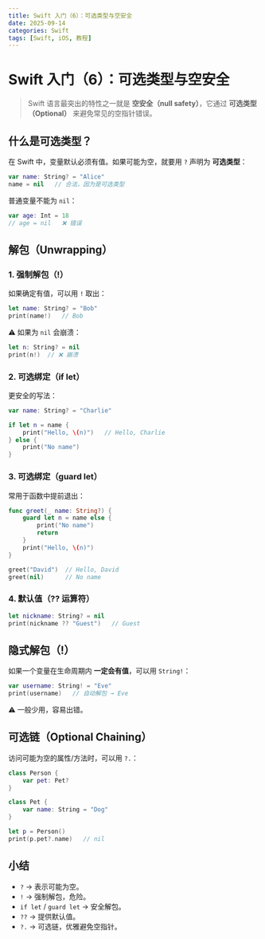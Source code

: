 ```yaml
---
title: Swift 入门（6）：可选类型与空安全
date: 2025-09-14
categories: Swift
tags: [Swift, iOS, 教程]
---
```


# Swift 入门（6）：可选类型与空安全

> Swift 语言最突出的特性之一就是 **空安全（null safety）**，它通过 **可选类型（Optional）** 来避免常见的空指针错误。

## 什么是可选类型？

在 Swift 中，变量默认必须有值。如果可能为空，就要用 `?` 声明为 **可选类型**：

```swift
var name: String? = "Alice"
name = nil   // 合法，因为是可选类型
```

普通变量不能为 `nil`：

```swift
var age: Int = 18
// age = nil   ❌ 错误
```

## 解包（Unwrapping）

### 1. 强制解包（!）

如果确定有值，可以用 `!` 取出：

```swift
let name: String? = "Bob"
print(name!)   // Bob
```

⚠️ 如果为 `nil` 会崩溃：

```swift
let n: String? = nil
print(n!)  // ❌ 崩溃
```

### 2. 可选绑定（if let）

更安全的写法：

```swift
var name: String? = "Charlie"

if let n = name {
    print("Hello, \(n)")   // Hello, Charlie
} else {
    print("No name")
}
```

### 3. 可选绑定（guard let）

常用于函数中提前退出：

```swift
func greet(_ name: String?) {
    guard let n = name else {
        print("No name")
        return
    }
    print("Hello, \(n)")
}

greet("David")  // Hello, David
greet(nil)      // No name
```

### 4. 默认值（?? 运算符）

```swift
let nickname: String? = nil
print(nickname ?? "Guest")   // Guest
```

## 隐式解包（!）

如果一个变量在生命周期内 **一定会有值**，可以用 `String!`：

```swift
var username: String! = "Eve"
print(username)   // 自动解包 → Eve
```

⚠️ 一般少用，容易出错。

## 可选链（Optional Chaining）

访问可能为空的属性/方法时，可以用 `?.`：

```swift
class Person {
    var pet: Pet?
}

class Pet {
    var name: String = "Dog"
}

let p = Person()
print(p.pet?.name)   // nil
```

## 小结

- `?` → 表示可能为空。
- `!` → 强制解包，危险。
- `if let` / `guard let` → 安全解包。
- `??` → 提供默认值。
- `?.` → 可选链，优雅避免空指针。
